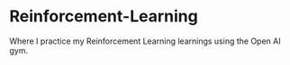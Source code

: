 # Reinforcement-Learning
Where I practice my Reinforcement Learning learnings using the Open AI gym.

